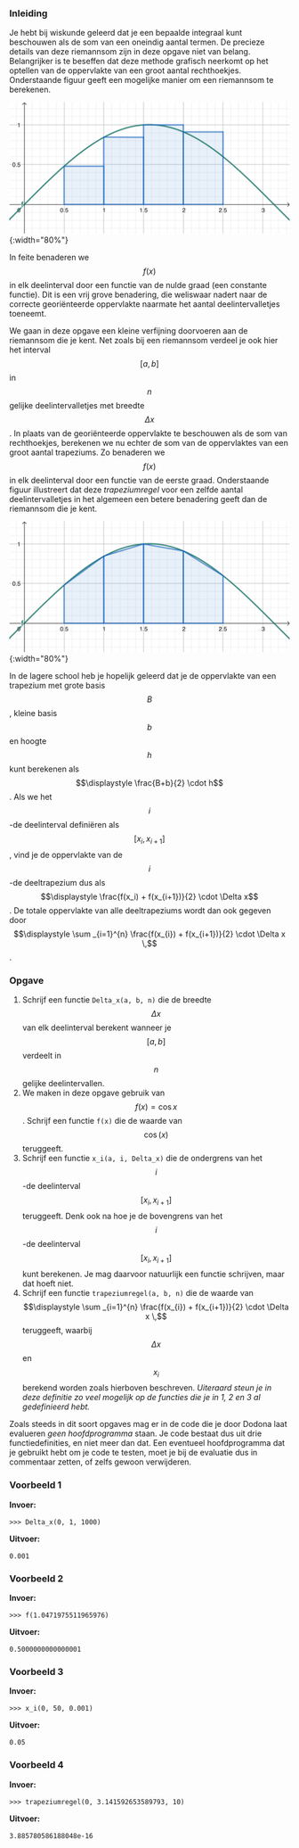 ### Inleiding

Je hebt bij wiskunde geleerd dat je een bepaalde integraal kunt beschouwen als de som van een oneindig aantal termen.  De precieze details van deze riemannsom zijn in deze opgave niet van belang. Belangrijker is te beseffen dat deze methode grafisch neerkomt op het optellen van de oppervlakte van een groot aantal rechthoekjes. Onderstaande figuur geeft een mogelijke manier om een riemannsom te berekenen.

![riemannsom](media/riemannsom.png){:width="80%"}

In feite benaderen we $$f(x)$$ in elk deelinterval door een functie van de nulde graad (een constante functie). Dit is een vrij grove benadering, die weliswaar nadert naar de correcte georiënteerde oppervlakte naarmate het aantal deelintervalletjes toeneemt.

We gaan in deze opgave een kleine verfijning doorvoeren aan de riemannsom die je kent. Net zoals bij een riemannsom verdeel je ook hier het interval $$[a, b]$$ in $$n$$ gelijke deelintervalletjes met breedte $$\Delta x$$. In plaats van de georiënteerde oppervlakte te beschouwen als de som van rechthoekjes, berekenen we nu echter de som van de oppervlaktes van een groot aantal trapeziums. Zo benaderen we $$f(x)$$ in elk deelinterval door een functie van de eerste graad. Onderstaande figuur illustreert dat deze *trapeziumregel* voor een zelfde aantal deelintervalletjes in het algemeen een betere benadering geeft dan de riemannsom die je kent.

![trapeziumregel](media/trapeziumregel.png){:width="80%"}

In de lagere school heb je hopelijk geleerd dat je de oppervlakte van een trapezium met grote basis $$B$$, kleine basis $$b$$ en hoogte $$h$$ kunt berekenen als $$\displaystyle \frac{B+b}{2} \cdot h$$. Als we het $$i$$-de deelinterval definiëren als $$[x_i, x_{i+1}]$$, vind je de oppervlakte van de $$i$$-de deeltrapezium dus als $$\displaystyle \frac{f(x_i) + f(x_{i+1})}{2} \cdot \Delta x$$. De totale oppervlakte van alle deeltrapeziums wordt dan ook gegeven door $$\displaystyle \sum _{i=1}^{n} \frac{f(x_{i}) + f(x_{i+1})}{2} \cdot \Delta x \,$$.

### Opgave

1. Schrijf een functie `Delta_x(a, b, n)` die de breedte $$\Delta x$$ van elk deelinterval berekent wanneer je $$[a,b]$$ verdeelt in $$n$$ gelijke deelintervallen.
2. We maken in deze opgave gebruik van $$f(x) = \cos x$$. Schrijf een functie `f(x)` die de waarde van $$\cos(x)$$ teruggeeft.
3. Schrijf een functie `x_i(a, i, Delta_x)` die de ondergrens van het $$i$$-de deelinterval $$[x_i, x_{i+1}]$$ teruggeeft. Denk ook na hoe je de bovengrens van het $$i$$-de deelinterval $$[x_i, x_{i+1}]$$ kunt berekenen. Je mag daarvoor natuurlijk een functie schrijven, maar dat hoeft niet.
4. Schrijf een functie `trapeziumregel(a, b, n)` die de waarde van $$\displaystyle \sum _{i=1}^{n} \frac{f(x_{i}) + f(x_{i+1})}{2} \cdot \Delta x \,$$ teruggeeft, waarbij $$\Delta x$$ en $$x_i$$ berekend worden zoals hierboven beschreven. *Uiteraard steun je in deze definitie zo veel mogelijk op de functies die je in 1, 2 en 3 al gedefinieerd hebt.*

Zoals steeds in dit soort opgaves mag er in de code die je door Dodona laat evalueren *geen hoofdprogramma* staan. Je code bestaat dus uit drie functiedefinities, en niet meer dan dat. Een eventueel hoofdprogramma dat je gebruikt hebt om je code te testen, moet je bij de evaluatie dus in commentaar zetten, of zelfs gewoon verwijderen.
 
### Voorbeeld 1

**Invoer:**

    >>> Delta_x(0, 1, 1000)

**Uitvoer:**

    0.001

### Voorbeeld 2

**Invoer:**

    >>> f(1.0471975511965976)

**Uitvoer:**

    0.5000000000000001

### Voorbeeld 3

**Invoer:**

    >>> x_i(0, 50, 0.001)

**Uitvoer:**

    0.05

### Voorbeeld 4

**Invoer:**

    >>> trapeziumregel(0, 3.141592653589793, 10)


**Uitvoer:**

    3.885780586188048e-16